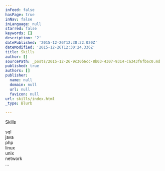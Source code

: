 ```yaml
---
inFeed: false
hasPage: true
inNav: false
inLanguage: null
starred: false
keywords: []
description: '2'
datePublished: '2015-12-26T12:30:32.020Z'
dateModified: '2015-12-26T12:30:24.336Z'
title: Skills
author: []
sourcePath: _posts/2015-12-26-9c30b6cc-8b03-4307-9314-ca343f6fb6c0.md
published: true
authors: []
publisher:
  name: null
  domain: null
  url: null
  favicon: null
url: skills/index.html
_type: Blurb

---
```

Skills

sql  
java  
php  
linux  
unix  
network  
...
